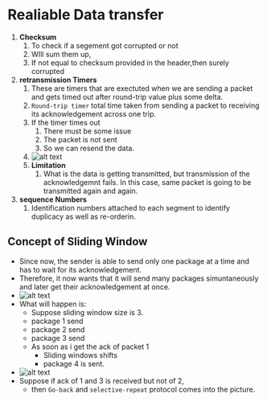 # Realiable Data transfer

1) **Checksum**
   1) To check if a segement got corrupted or not
   2) WIll sum them up,
   3) If not equal to checksum provided in the header,then surely corrupted
2) **retransmission Timers**
   1) These are timers that are exectuted when we are sending a packet and gets timed out after round-trip value plus some delta.
   2) `Round-trip timer` total time taken from sending a packet to receiving its acknowledgement across one trip.
   3) If the timer times out
      1) There must be some issue
      2) The packet is not sent
      3) So we can resend the data.
   4) ![alt text](/images/image-6.png)
   5) **Limitation**
       1) What is the data is getting transmitted, but transmission of the acknowledgemnt fails. In this case, same packet is going to be transmitted again and again.
3) **sequence Numbers**
    1) Identification numbers attached to each segment to identify duplicacy as well as re-orderin.

## Concept of Sliding Window

- Since now, the sender is able to send only one package at a time and has to wait for its acknowledgement.
- Therefore, it now wants that it will send many packages simuntaneously and later get their acknowledgement at once.
- ![alt text](/images/image-7.png)
- What will happen is:
  - Suppose sliding window size is 3.
  - package 1 send
  - package 2 send
  - package 3 send
  - As soon as i get the ack of packet 1
    - Sliding windows shifts
    - package 4 is sent.
- ![alt text](/images/image-8.png)
- Suppose if ack of 1 and 3 is received but not of 2,
  - then `Go-back` and `selective-repeat` protocol comes into the picture.
